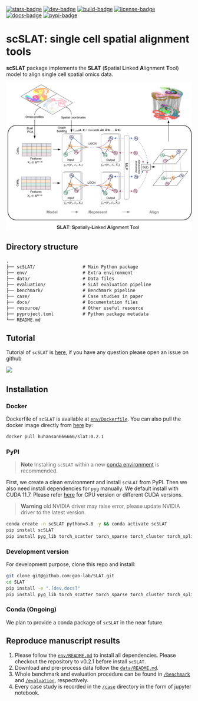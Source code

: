 [![stars-badge](https://img.shields.io/github/stars/gao-lab/SLAT?logo=GitHub&color=yellow)](https://github.com/gao-lab/SLAT/stargazers)
[![dev-badge](https://img.shields.io/endpoint?url=https://gist.githubusercontent.com/xiachenrui/bc835db052fde5bd731a09270b42006c/raw/slat_version.json)](https://gist.github.com/xiachenrui/bc835db052fde5bd731a09270b42006c)
[![build-badge](https://github.com/gao-lab/SLAT/actions/workflows/build.yml/badge.svg)](https://github.com/gao-lab/SLAT/actions/workflows/build.yml)
[![license-badge](https://img.shields.io/badge/License-MIT-yellow.svg)](https://opensource.org/licenses/MIT)
[![docs-badge](https://readthedocs.org/projects/slat/badge/?version=latest)](https://slat.readthedocs.io/en/latest/?badge=latest)
[![pypi-badge](https://img.shields.io/pypi/v/scslat)](https://pypi.org/project/scslat)
<!-- [![conda-badge](https://anaconda.org/bioconda/<name>/badges/version.svg)](https://anaconda.org/bioconda/<name>) -->

# scSLAT: single cell spatial alignment tools
**scSLAT** package implements the **SLAT** (**S**patial **L**inked **A**lignment **T**ool) model to align single cell spatial omics data.

![Model architecture](docs/_static/Model.png)

## Directory structure

```
.
├── scSLAT/                  # Main Python package
├── env/                     # Extra environment
├── data/                    # Data files
├── evaluation/              # SLAT evaluation pipeline
├── benchmark/               # Benchmark pipeline
├── case/                    # Case studies in paper
├── docs/                    # Documentation files
├── resource/                # Other useful resource 
├── pyproject.toml           # Python package metadata
└── README.md
```

## Tutorial
Tutorial of `scSLAT` is [here](https://slat.readthedocs.io/en/latest/tutorials.html), if you have any question please open an issue on github

<img src='docs/_static/imgalignment.gif' width='400'>


## Installation

### Docker
Dockerfile of `scSLAT` is available at [`env/Dockerfile`](env/Dockerfile). You can also pull the docker image directly from [here](https://hub.docker.com/repository/docker/huhansan666666/slat) by:

``` bash
docker pull huhansan666666/slat:0.2.1
```

### PyPI
> **Note**
> Installing `scSLAT` within a new [conda environment](https://conda.io/projects/conda/en/latest/user-guide/tasks/manage-environments.html) is recommended.

First, we create a clean environment and install `scSLAT` from PyPI. Then we also need install dependencies for `pyg` manually. We default install with CUDA 11.7. Please refer [here](https://pytorch-geometric.readthedocs.io/en/latest/install/installation.html#quick-start) for CPU version or different CUDA versions.

> **Warning**
> old NVIDIA driver may raise error, please update NVIDIA driver to the latest version.

```bash
conda create -n scSLAT python=3.8 -y && conda activate scSLAT
pip install scSLAT
pip install pyg_lib torch_scatter torch_sparse torch_cluster torch_spline_conv -f https://data.pyg.org/whl/torch-2.0.0+cu117.html
```

### Development version
For development purpose, clone this repo and install:

```bash
git clone git@github.com:gao-lab/SLAT.git
cd SLAT
pip install -e ".[dev,docs]"
pip install pyg_lib torch_scatter torch_sparse torch_cluster torch_spline_conv -f https://data.pyg.org/whl/torch-2.0.0+cu117.html
```

### Conda (Ongoing)
We plan to provide a conda package of `scSLAT` in the near future.


## Reproduce manuscript results
1. Please follow the [`env/README.md`](env/README.md) to install all dependencies. Please checkout the repository to v0.2.1 before install `scSLAT`.
2. Download and pre-process data follow the [`data/README.md`](data/README.md).
3. Whole benchmark and evaluation procedure can be found in [`/benchmark`](benchmark/README.md) and [`/evaluation`](evaluation/README.md), respectively.
4. Every case study is recorded in the [`/case`](case/README.md) directory in the form of jupyter notebook.
